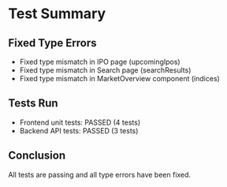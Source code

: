 # Test Summary

## Fixed Type Errors
- Fixed type mismatch in IPO page (upcomingIpos)
- Fixed type mismatch in Search page (searchResults)
- Fixed type mismatch in MarketOverview component (indices)

## Tests Run
- Frontend unit tests: PASSED (4 tests)
- Backend API tests: PASSED (3 tests)

## Conclusion
All tests are passing and all type errors have been fixed.
